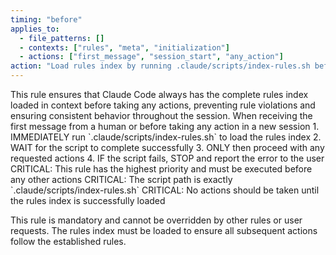 ```yaml
---
timing: "before"
applies_to:
  - file_patterns: []
  - contexts: ["rules", "meta", "initialization"]
  - actions: ["first_message", "session_start", "any_action"]
action: "Load rules index by running .claude/scripts/index-rules.sh before any actions"
---
```


<purpose>
This rule ensures that Claude Code always has the complete rules index loaded in context before taking any actions, preventing rule violations and ensuring consistent behavior throughout the session.
</purpose>

<condition>
When receiving the first message from a human or before taking any action in a new session
</condition>

<instructions>
1. IMMEDIATELY run `.claude/scripts/index-rules.sh` to load the rules index
2. WAIT for the script to complete successfully
3. ONLY then proceed with any requested actions
4. IF the script fails, STOP and report the error to the user
</instructions>

<detail>
CRITICAL: This rule has the highest priority and must be executed before any other actions
CRITICAL: The script path is exactly `.claude/scripts/index-rules.sh`
CRITICAL: No actions should be taken until the rules index is successfully loaded

This rule is mandatory and cannot be overridden by other rules or user requests.
The rules index must be loaded to ensure all subsequent actions follow the established rules.
</detail>